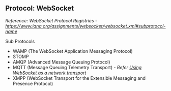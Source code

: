 ## Protocol: WebSocket

_Reference: WebSocket Protocol Registries - https://www.iana.org/assignments/websocket/websocket.xml#subprotocol-name_

Sub Protocols
- WAMP (The WebSocket Application Messaging Protocol)
- STOMP
- AMQP (Advanced Message Queuing Protocol)
- MQTT (Message Queuing Telemetry Transport) - _Refer [Using WebSocket as a network transport](https://docs.oasis-open.org/mqtt/mqtt/v5.0/os/mqtt-v5.0-os.html#_Using_WebSocket_as)_
- XMPP (WebSocket Transport for the Extensible Messaging and Presence Protocol)

